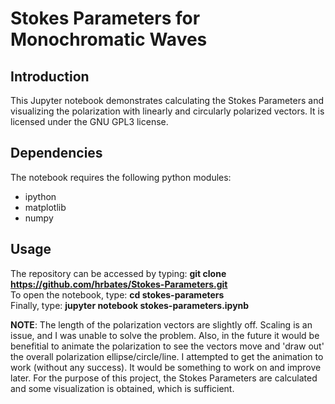 # Stokes Parameters for Monochromatic Waves

## Introduction
This Jupyter notebook demonstrates calculating the Stokes Parameters and visualizing the polarization with linearly and circularly polarized vectors. It is licensed under the GNU GPL3 license.

## Dependencies
The notebook requires the following python modules:
- ipython
- matplotlib
- numpy

## Usage
The repository can be accessed by typing:
**git clone https://github.com/hrbates/Stokes-Parameters.git** <br>
To open the notebook, type:
**cd stokes-parameters** <br>
Finally, type:
**jupyter notebook stokes-parameters.ipynb**

**NOTE**: The length of the polarization vectors are slightly off. Scaling is an issue, and I was unable to solve the problem. Also, in the future it would be benefitial to animate the polarization to see the vectors move and 'draw out' the overall polarization ellipse/circle/line. I attempted to get the animation to work (without any success). It would be something to work on and improve later. For the purpose of this project, the Stokes Parameters are calculated and some visualization is obtained, which is sufficient.

